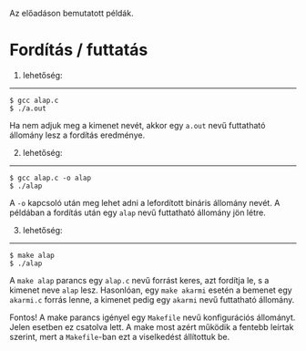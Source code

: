 Az előadáson bemutatott példák.

Fordítás / futtatás
===================

1. lehetőség:
-------------

    $ gcc alap.c
    $ ./a.out

Ha nem adjuk meg a kimenet nevét, akkor egy `a.out` nevű futtatható állomány lesz
a fordítás eredménye.

2. lehetőség:
-------------

    $ gcc alap.c -o alap
    $ ./alap

A `-o` kapcsoló után meg lehet adni a lefordított bináris állomány nevét.
A példában a fordítás után egy `alap` nevű futtatható állomány jön létre.

3. lehetőség:
-------------

    $ make alap
    $ ./alap

A `make alap` parancs egy `alap.c` nevű forrást keres, azt fordítja le,
s a kimenet neve `alap` lesz. Hasonlóan, egy `make akarmi` esetén a
bemenet egy `akarmi.c` forrás lenne, a kimenet pedig egy `akarmi` nevű
futtatható állomány.

Fontos! A make parancs igényel egy `Makefile` nevű konfigurációs állományt.
Jelen esetben ez csatolva lett. A make most azért működik a fentebb leírtak
szerint, mert a `Makefile`-ban ezt a viselkedést állítottuk be.
